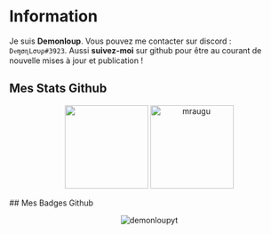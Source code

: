 # Information
Je suis **Demonloup**. Vous pouvez me contacter sur discord : `DҽɱσɳLσυρ#3923`.
Aussi **suivez-moi** sur github pour être au courant de nouvelle mises à jour et publication !

## Mes Stats Github
 <p align="center">
   <img height="150px" src="https://github-readme-stats.vercel.app/api?username=demonloupyt&show_icons=true&count_private=true&theme=tokyonight" />&nbsp;<img height="150px" src="https://github-readme-stats.vercel.app/api/top-langs/?username=demonloupyt&layout=compact&count_private=true&theme=tokyonight" alt="mraugu" />
</p>
## Mes Badges Github
<p align="center"><img src="https://github-profile-trophy.vercel.app/?username=demonloupyt" alt="demonloupyt" /></a> </p>
